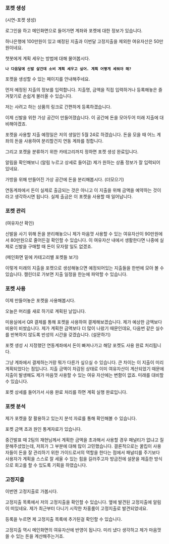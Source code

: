 ### 포켓 생성

(시연-포켓 생성)

로그인을 하고 메인화면으로 들어가면 계좌와 포켓에 대한 정보가 있습니다.

하나은행에 100만원이 있고 예정된 지출과 이번달 고정지출을 제외한 여유자산은 50만원이네요.

챗봇에게 계획 세우는 방법에 대해 물어봅시다.

**`나 다음달에 신발 살건데 소비 계획 세우고 싶어. 계획 어떻게 세워야 해?`**

포켓을 생성할 수 있는 페이지를 안내해주네요.

먼저 예정된 지출의 정보를 입력합니다. 지출명, 금액을 직접 입력하거나 등록해놓은 즐겨찾기로 손쉽게 불러올 수 있습니다.

저는 사려고 하는 상품의 링크로 간편하게 등록하겠습니다.

이제 신발을 위한 가상 공간이 만들어졌습니다. 이 공간에 돈을 모아두어 미래 지출에 대비해야겠죠.

포켓을 사용할 지출 예정일은 저의 생일인 5월 24로 하겠습니다. 돈을 모을 때 어느 계좌의 돈을 사용하여 분리할건지 연동 계좌를 정합니다. 

그리고 포켓을 분류하기 위한 카테고리까지 정하면 포켓 생성 완료입니다.

알림을 확인해보니 (알림 누르고 상세로 들어감) 제가 원하는 상품 정보가 잘 입력되어있네요.

가방을 위해 만들어진 가상 공간에 돈을 분리해봅시다. (더모으기)

연동계좌에서 돈이 실제로 출금되는 것은 아니고 이 지출을 위해 금액을 예약하는 것이라고 생각하시면 됩니다. 실제 출금은 이 포켓을 사용할 때 일어납니다.

### 포켓 관리

(여유자산 확인)

신발을 사기 위해 돈을 분리해놓으니 제가 마음껏 사용할 수 있는 여유자산이 90만원에서 80만원으로 줄어든걸 확인할 수 있습니다. 이 여유자산 내에서 생활한다면 나중에 실제로 신발을 구매할 때 돈이 모자랄 일도 없겠죠.

(메인화면 밑에 카테고리별 포켓들 보기)

이렇게 미래의 지출을 포켓으로 생성해놓으면 예정되어있는 지출들을 한번에 모아 볼 수 있습니다. 캘린더로 가보면 지출 일정을 한눈에 파악할 수 있습니다.

### 포켓 사용

이제 만들어놓은 포켓을 사용해봅시다.

오늘은 머리를 새로 하기로 계획된 날입니다.

미용실에서 QR 결제를 통해 포켓을 사용하여 결제해보겠습니다. 제가 예상한 금액보다 비용이 비쌌습니다. 제가 계획한 금액보다 더 많이 나왔기 때문인데요, 다음번 같은 실수를 반복하지 않도록 반성의 시간을 갖겠습니다. (설문하기)

포켓 생성 시 지정했던 연동계좌에서 돈이 빠져나가고 해당 포켓도 사용 완료 처리됩니다.

그냥 계좌에서 결제하는거랑 뭐가 다른가 싶으실 수 있습니다. 큰 차이는 이 지출이 미리 계획되었다는 점입니다. 지출 금액이 차감된 상태로 이미 여유자산이 계산되었기 때문에 지출이 발생해도 제가 마음껏 사용할 수 있는 여유 자산에는 변함이 없죠. 미래를 대비할 수 있습니다.

포켓 상세를 들어가서 사용 완료 처리를 하면 계획 실행 완료입니다.

### 포켓 분석

제가 포켓을 잘 활용하고 있는지 분석 자료를 통해 확인해볼 수 있습니다.

포켓 금액 초과 원인 통계자료가 있습니다.

중간발표 때 2팀의 재현님께서 계획한 금액을 초과해서 사용할 경우 패널티가 없냐고 질문해주셨었는데, 저희가 그 부분에 대해 많이 고민했습니다. 결론적으로는 꿀킵이 사용자들이 돈을 잘 관리하기 위한 가이드로서의 역할을 한다는 점에서 패널티를 주기보다 사용자가 계획을 스스로 잘 세울 수 있는 힘을 길러주고자 방금전에 설문을 제출한 방식으로 회고를 할 수 있도록 기획을 하였습니다.

### 고정지출

이번엔 고정지출로 가봅시다.

고정지출 목록에서 저의 고정지출을 확인할 수 있습니다. 옆에 발견된 고정지출에 알림이 떠있네요. 제가 최근부터 다니기 시작한 차홍룸이 고정지출로 발견되었네요.

등록을 누르면 제 고정지출 목록에 추가된걸 확인할 수 있습니다.

고정지출 역시 메인화면의 여유자산에 반영이 됩니다. 미리 냈다 생각하고 제가 마음껏 쓸 수 있는 돈을 계산해주는거죠.